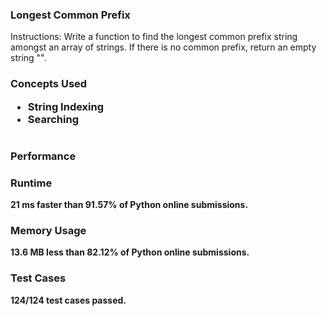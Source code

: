 ### Longest Common Prefix
<p>Instructions: Write a function to find the longest common prefix string amongst an array of strings. If there is no common prefix, return an empty string "".</p>
<h3> Concepts Used
<ul> 
<li>String Indexing</li>
<li>Searching</li>
</ul>

#

### Performance

<h3> Runtime </h3>
<p><b>21 ms<b> faster than <b>91.57%</b> of Python online submissions.</p>

<h3> Memory Usage </h3>
<p><b>13.6 MB</b> less than <b>82.12%</b> of Python online submissions.</p>

<h3> Test Cases </h3>
<p>124/124 test cases passed.<p>

